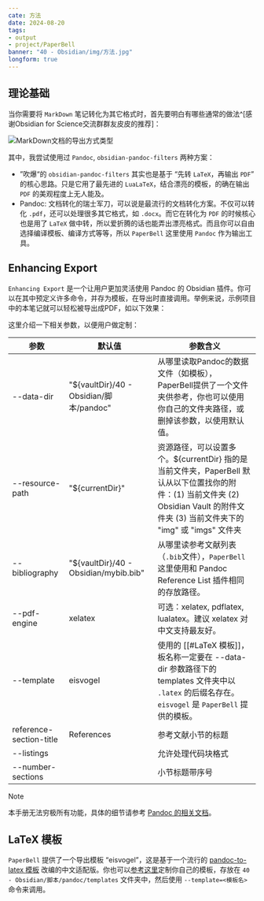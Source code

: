 ```yaml
---
cate: 方法
date: 2024-08-20
tags: 
- output
- project/PaperBell
banner: "40 - Obsidian/img/方法.jpg"
longform: true
---
```


## 理论基础

当你需要将 `MarkDown` 笔记转化为其它格式时，首先要明白有哪些通常的做法^[感谢Obsidian for Science交流群群友皮皮的推荐]：

![MarkDown文档的导出方式类型](https://songshgeo-picgo-1302043007.cos.ap-beijing.myqcloud.com/uPic/e4MVc4.png)

其中，我尝试使用过 `Pandoc`, `obsidian-pandoc-filters` 两种方案：

- ”吹爆“的 `obsidian-pandoc-filters` 其实也是基于 “先转 `LaTeX`，再输出 `PDF`” 的核心思路。只是它用了最先进的 `LuaLaTeX`，结合漂亮的模板，的确在输出 `PDF` 的美观程度上无人能及。
- Pandoc: 文档转化的瑞士军刀，可以说是最流行的文档转化方案。不仅可以转化 `.pdf`，还可以处理很多其它格式，如 `.docx`。而它在转化为 `PDF` 的时候核心也是用了 `LaTeX` 做中转，所以爱折腾的话也能弄出漂亮格式。而且你可以自由选择编译模板、编译方式等等，所以 `PaperBell` 这里使用 `Pandoc` 作为输出工具。

## Enhancing Export

`Enhancing Export` 是一个让用户更加灵活使用 Pandoc 的 Obsidian 插件。你可以在其中预定义许多命令，并存为模板，在导出时直接调用。举例来说，示例项目中的本笔记就可以轻松被导出成PDF，如以下效果：

这里介绍一下相关参数，以便用户做定制：


| 参数                      | 默认值                                   | 参数含义                                                                                                                         |
| ----------------------- | ------------------------------------- | ---------------------------------------------------------------------------------------------------------------------------- |
| --data-dir              | "${vaultDir}/40 - Obsidian/脚本/pandoc" | 从哪里读取Pandoc的数据文件（如模板），PaperBell提供了一个文件夹供参考，你也可以使用你自己的文件夹路径，或删掉该参数，以使用默认值。                                                    |
| --resource-path         | "${currentDir}"                       | 资源路径，可以设置多个。${currentDir} 指的是当前文件夹，PaperBell 默认从以下位置找你的附件：(1) 当前文件夹 (2) Obsidian Vault 的附件文件夹 (3) 当前文件夹下的 "img" 或 "imgs" 文件夹 |
| --bibliography          | "${vaultDir}/40 - Obsidian/mybib.bib" | 从哪里读参考文献列表（`.bib`文件），`PaperBell`这里使用和 Pandoc Reference List 插件相同的存放路径。                                                       |
| --pdf-engine            | xelatex                               | 可选：xelatex, pdflatex, lualatex。建议 xelatex 对中文支持最友好。                                                                          |
| --template              | eisvogel                              | 使用的 [[#LaTeX 模板]]，板名称一定要在 --data-dir 参数路径下的 templates 文件夹中以 `.latex` 的后缀名存在。`eisvogel` 是 `PaperBell` 提供的模板。                  |
| reference-section-title | References                            | 参考文献小节的标题                                                                                                                    |
| --listings              |                                       | 允许处理代码块格式                                                                                                                    |
| --number-sections       |                                       | 小节标题带序号                                                                                                                      |

>[!note]
> 本手册无法穷极所有功能，具体的细节请参考 [Pandoc 的相关文档](https://pandoc.org/MANUAL.html)。

## LaTeX 模板

`PaperBell` 提供了一个导出模板 “eisvogel”，这是基于一个流行的 [pandoc-to-latex 模板](https://github.com/Wandmalfarbe/pandoc-latex-template) 改编的中文适配版。你也可以[参考这里](https://pandoc.org/MANUAL.html#templates)定制你自己的模板，存放在 `40 - Obsidian/脚本/pandoc/templates` 文件夹中，然后使用 `--template=<模板名>` 命令来调用。
